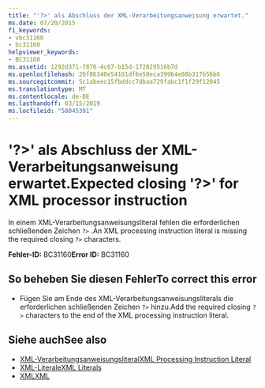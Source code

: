 ```yaml
---
title: "'?>' als Abschluss der XML-Verarbeitungsanweisung erwartet."
ms.date: 07/20/2015
f1_keywords:
- vbc31160
- bc31160
helpviewer_keywords:
- BC31160
ms.assetid: 1292d371-f870-4c67-b15d-172829516b7d
ms.openlocfilehash: 26f86340e54101df6e58eca39964e88b317b56b6
ms.sourcegitcommit: 5c1abeec15fbddcc7dbaa729fabc1f1f29f12045
ms.translationtype: MT
ms.contentlocale: de-DE
ms.lasthandoff: 03/15/2019
ms.locfileid: "58045391"
---
```

# <a name="expected-closing--for-xml-processor-instruction"></a><span data-ttu-id="1ce60-102">'?>' als Abschluss der XML-Verarbeitungsanweisung erwartet.</span><span class="sxs-lookup"><span data-stu-id="1ce60-102">Expected closing '?>' for XML processor instruction</span></span>
<span data-ttu-id="1ce60-103">In einem XML-Verarbeitungsanweisungsliteral fehlen die erforderlichen schließenden Zeichen `?>` .</span><span class="sxs-lookup"><span data-stu-id="1ce60-103">An XML processing instruction literal is missing the required closing `?>` characters.</span></span>  
  
 <span data-ttu-id="1ce60-104">**Fehler-ID:** BC31160</span><span class="sxs-lookup"><span data-stu-id="1ce60-104">**Error ID:** BC31160</span></span>  
  
## <a name="to-correct-this-error"></a><span data-ttu-id="1ce60-105">So beheben Sie diesen Fehler</span><span class="sxs-lookup"><span data-stu-id="1ce60-105">To correct this error</span></span>  
  
-   <span data-ttu-id="1ce60-106">Fügen Sie am Ende des XML-Verarbeitungsanweisungsliterals die erforderlichen schließenden Zeichen `?>` hinzu.</span><span class="sxs-lookup"><span data-stu-id="1ce60-106">Add the required closing `?>` characters to the end of the XML processing instruction literal.</span></span>  
  
## <a name="see-also"></a><span data-ttu-id="1ce60-107">Siehe auch</span><span class="sxs-lookup"><span data-stu-id="1ce60-107">See also</span></span>

- [<span data-ttu-id="1ce60-108">XML-Verarbeitungsanweisungsliteral</span><span class="sxs-lookup"><span data-stu-id="1ce60-108">XML Processing Instruction Literal</span></span>](../../visual-basic/language-reference/xml-literals/xml-processing-instruction-literal.md)
- [<span data-ttu-id="1ce60-109">XML-Literale</span><span class="sxs-lookup"><span data-stu-id="1ce60-109">XML Literals</span></span>](../../visual-basic/language-reference/xml-literals/index.md)
- [<span data-ttu-id="1ce60-110">XML</span><span class="sxs-lookup"><span data-stu-id="1ce60-110">XML</span></span>](../../visual-basic/programming-guide/language-features/xml/index.md)

